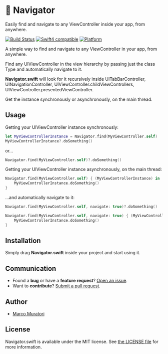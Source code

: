 # 🚣 Navigator

Easily find and navigate to any ViewController inside your app, from anywhere.

[![Build Status][TravisBadge]][TravisLink] [![Swift4 compatible][Swift4Badge]][Swift4Link] [![Platform][PlatformBadge]][PlatformLink]

A simple way to find and navigate to any ViewController in your app, from anywhere.

Find any UIViewController in the view hierarchy by passing just the class Type and automatically navigate to it.

**Navigator.swift** will look for it recursively inside UITabBarController, UINavigationController, UIViewController.childViewControllers, UIViewController.presentedViewController. 

Get the instance synchronously or asynchronously, on the main thread.


## Usage

Getting your UIViewController instance synchronously:
```swift
let MyViewControllerInstance = Navigator.find(MyViewController.self)
MyViewControllerInstance?.doSomething()
```
or...
```swift
Navigator.find(MyViewController.self)?.doSomething()
```


Getting your UIViewController instance asynchronously, on the main thread:
```swift
Navigator.find(MyViewController.self) { (MyViewControllerInstance) in
    MyViewControllerInstance.doSomething()
}
```

...and automatically navigate to it:
```swift
Navigator.find(MyViewController.self, navigate: true)?.doSomething()

Navigator.find(MyViewController.self, navigate: true) { (MyViewControllerInstance) in
    MyViewControllerInstance.doSomething()
}
```

## Installation

Simply drag **Navigator.swift** inside your project and start using it.

## Communication

- Found a **bug** or have a **feature request**? [Open an issue][].
- Want to **contribute**? [Submit a pull request][].

[Read the contributing guidelines]: ./CONTRIBUTING.md#contributing
[Ask on Stack Overflow]: http://stackoverflow.com/questions/tagged/Navigator
[Open an issue]: https://github.com/oblq/Navigator/issues/new
[Submit a pull request]: https://github.com/oblq/Navigator/fork


## Author

- [Marco Muratori](mailto:marcomrtr@gmail.com) 

## License

Navigator.swift is available under the MIT license. See [the LICENSE
file](./LICENSE.txt) for more information.


[Swift]: https://swift.org/

[TravisBadge]: https://img.shields.io/travis/stephencelis/SQLite.swift/master.svg?style=flat
[TravisLink]: https://travis-ci.org/stephencelis/SQLite.swift

[PlatformBadge]: https://cocoapod-badges.herokuapp.com/p/SQLite.swift/badge.png
[PlatformLink]: http://cocoadocs.org/docsets/SQLite.swift

[Swift4Badge]: https://img.shields.io/badge/swift-4-orange.svg?style=flat
[Swift4Link]: https://developer.apple.com/swift/
